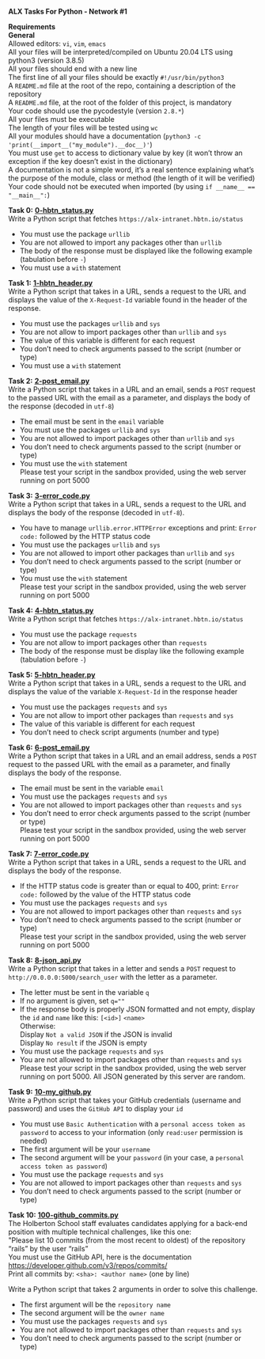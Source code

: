 **ALX Tasks For Python - Network #1**  

**Requirements**  
**General**  
Allowed editors: `vi`, `vim`, `emacs`  
All your files will be interpreted/compiled on Ubuntu 20.04 LTS using python3 (version 3.8.5)  
All your files should end with a new line  
The first line of all your files should be exactly `#!/usr/bin/python3`  
A `README.md` file at the root of the repo, containing a description of the repository  
A `README.md` file, at the root of the folder of this project, is mandatory  
Your code should use the pycodestyle (version `2.8.*`)  
All your files must be executable  
The length of your files will be tested using `wc`  
All your modules should have a documentation (`python3 -c 'print(__import__("my_module").__doc__)'`)  
You must use `get` to access to dictionary value by key (it won’t throw an exception if the key doesn’t exist in the dictionary)  
A documentation is not a simple word, it’s a real sentence explaining what’s the purpose of the module, class or method (the length of it will be verified)  
Your code should not be executed when imported (by using `if __name__ == "__main__":`)  

**Task 0:** **[0-hbtn_status.py](0-hbtn_status.py)**  
Write a Python script that fetches `https://alx-intranet.hbtn.io/status`  
* You must use the package `urllib`  
* You are not allowed to import any packages other than `urllib`  
* The body of the response must be displayed like the following example (tabulation before `-`)  
* You must use a `with` statement  

**Task 1:** **[1-hbtn_header.py](1-hbtn_header.py)**  
Write a Python script that takes in a URL, sends a request to the URL and displays the value of the `X-Request-Id` variable found in the header of the response.  
* You must use the packages `urllib` and `sys`  
* You are not allow to import packages other than `urllib` and `sys`  
* The value of this variable is different for each request  
* You don’t need to check arguments passed to the script (number or type)  
* You must use a `with` statement  

**Task 2:** **[2-post_email.py](2-post_email.py)**  
Write a Python script that takes in a URL and an email, sends a `POST` request to the passed URL with the email as a parameter, and displays the body of the response (decoded in `utf-8`)  
* The email must be sent in the `email` variable  
* You must use the packages `urllib` and `sys`  
* You are not allowed to import packages other than `urllib` and `sys`  
* You don’t need to check arguments passed to the script (number or type)  
* You must use the `with` statement  
Please test your script in the sandbox provided, using the web server running on port 5000  

**Task 3:** **[3-error_code.py](3-error_code.py)**  
Write a Python script that takes in a URL, sends a request to the URL and displays the body of the response (decoded in `utf-8`).  
* You have to manage `urllib.error.HTTPError` exceptions and print: `Error code:` followed by the HTTP status code  
* You must use the packages `urllib` and `sys`  
* You are not allowed to import other packages than `urllib` and `sys`  
* You don’t need to check arguments passed to the script (number or type)  
* You must use the `with` statement  
Please test your script in the sandbox provided, using the web server running on port 5000  

**Task 4:** **[4-hbtn_status.py](4-hbtn_status.py)**  
Write a Python script that fetches `https://alx-intranet.hbtn.io/status`  
* You must use the package `requests`  
* You are not allow to import packages other than `requests`  
* The body of the response must be display like the following example (tabulation before `-`)  

**Task 5:** **[5-hbtn_header.py](5-hbtn_header.py)**  
Write a Python script that takes in a URL, sends a request to the URL and displays the value of the variable `X-Request-Id` in the response header  
* You must use the packages `requests` and `sys`  
* You are not allow to import other packages than `requests` and `sys`  
* The value of this variable is different for each request  
* You don’t need to check script arguments (number and type)  

**Task 6:** **[6-post_email.py](6-post_email.py)**  
Write a Python script that takes in a URL and an email address, sends a `POST` request to the passed URL with the email as a parameter, and finally displays the body of the response.  
* The email must be sent in the variable `email`  
* You must use the packages `requests` and `sys`  
* You are not allowed to import packages other than `requests` and `sys`  
* You don’t need to error check arguments passed to the script (number or type)  
Please test your script in the sandbox provided, using the web server running on port 5000  

**Task 7:** **[7-error_code.py](7-error_code.py)**  
Write a Python script that takes in a URL, sends a request to the URL and displays the body of the response.  
* If the HTTP status code is greater than or equal to 400, print: `Error code:` followed by the value of the HTTP status code  
* You must use the packages `requests` and `sys`  
* You are not allowed to import packages other than `requests` and `sys`  
* You don’t need to check arguments passed to the script (number or type)  
Please test your script in the sandbox provided, using the web server running on port 5000  

**Task 8:** **[8-json_api.py](8-json_api.py)**  
Write a Python script that takes in a letter and sends a `POST` request to `http://0.0.0.0:5000/search_user` with the letter as a parameter.  
* The letter must be sent in the variable `q`  
* If no argument is given, set `q=""`  
* If the response body is properly JSON formatted and not empty, display the `id` and `name` like this: `[<id>]` `<name>`  
Otherwise:  
Display `Not a valid JSON` if the JSON is invalid  
Display `No result` if the JSON is empty  
* You must use the package `requests` and `sys`  
* You are not allowed to import packages other than `requests` and `sys`  
Please test your script in the sandbox provided, using the web server running on port 5000. All JSON generated by this server are random.  

**Task 9:** **[10-my_github.py](10-my_github.py)**  
Write a Python script that takes your GitHub credentials (username and password) and uses the `GitHub API` to display your `id`  
* You must use `Basic Authentication` with a `personal access token as password` to access to your information (only `read:user` permission is needed)  
* The first argument will be your `username`  
* The second argument will be your `password` (in your case, a `personal access token as password`)  
* You must use the package `requests` and `sys`  
* You are not allowed to import packages other than `requests` and `sys`  
* You don’t need to check arguments passed to the script (number or type)  

**Task 10:** **[100-github_commits.py](100-github_commits.py)**  
The Holberton School staff evaluates candidates applying for a back-end position with multiple technical challenges, like this one:  
"Please list 10 commits (from the most recent to oldest) of the repository “rails” by the user “rails”  
You must use the GitHub API, here is the documentation https://developer.github.com/v3/repos/commits/  
Print all commits by: `<sha>: <author name>` (one by line)  

Write a Python script that takes 2 arguments in order to solve this challenge.  
* The first argument will be the `repository name`  
* The second argument will be the `owner name`  
* You must use the packages `requests` and `sys`  
* You are not allowed to import packages other than `requests` and `sys`  
* You don’t need to check arguments passed to the script (number or type)
